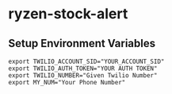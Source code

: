 # ryzen-stock-alert

## Setup Environment Variables

```
export TWILIO_ACCOUNT_SID="YOUR_ACCOUNT_SID"
export TWILIO_AUTH_TOKEN="YOUR AUTH TOKEN"
export TWILIO_NUMBER="Given Twilio Number"
export MY_NUM="Your Phone Number"
```
